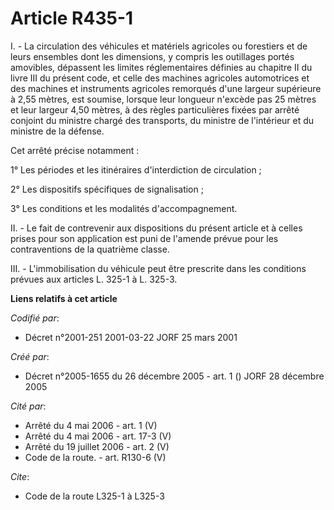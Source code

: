# Article R435-1

I. - La circulation des véhicules et matériels agricoles ou forestiers et de leurs ensembles dont les dimensions, y compris
les outillages portés amovibles, dépassent les limites réglementaires définies au chapitre II du livre III du présent code,
et celle des machines agricoles automotrices et des machines et instruments agricoles remorqués d'une largeur supérieure à
2,55 mètres, est soumise, lorsque leur longueur n'excède pas 25 mètres et leur largeur 4,50 mètres, à des règles
particulières fixées par arrêté conjoint du ministre chargé des transports, du ministre de l'intérieur et du ministre de la
défense.

Cet arrêté précise notamment :

1° Les périodes et les itinéraires d'interdiction de circulation ;

2° Les dispositifs spécifiques de signalisation ;

3° Les conditions et les modalités d'accompagnement.

II. - Le fait de contrevenir aux dispositions du présent article et à celles prises pour son application est puni de l'amende
prévue pour les contraventions de la quatrième classe.

III. - L'immobilisation du véhicule peut être prescrite dans les conditions prévues aux articles L. 325-1 à L. 325-3.

**Liens relatifs à cet article**

_Codifié par_:

  - Décret n°2001-251 2001-03-22 JORF 25 mars 2001

_Créé par_:

  - Décret n°2005-1655 du 26 décembre 2005 - art. 1 () JORF 28 décembre 2005

_Cité par_:

  - Arrêté du 4 mai 2006 - art. 1 (V)
  - Arrêté du 4 mai 2006 - art. 17-3 (V)
  - Arrêté du 19 juillet 2006 - art. 2 (V)
  - Code de la route. - art. R130-6 (V)

_Cite_:

  - Code de la route L325-1 à L325-3
